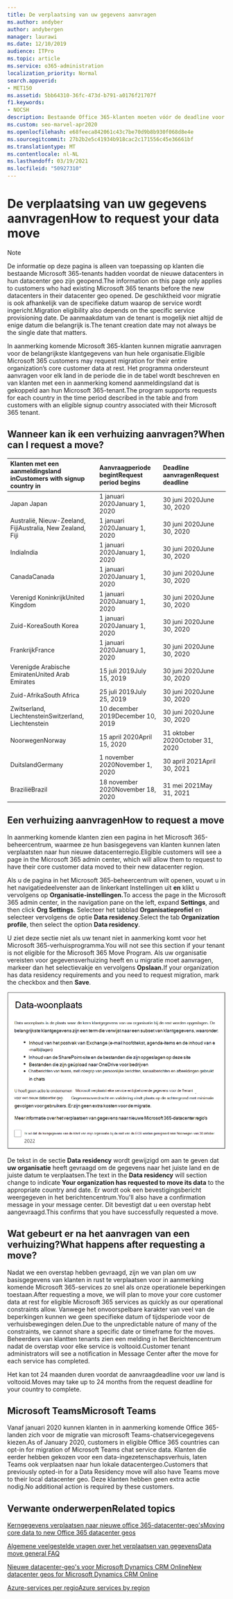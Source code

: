 ```yaml
---
title: De verplaatsing van uw gegevens aanvragen
ms.author: andyber
author: andybergen
manager: laurawi
ms.date: 12/10/2019
audience: ITPro
ms.topic: article
ms.service: o365-administration
localization_priority: Normal
search.appverid:
- MET150
ms.assetid: 5bb64310-36fc-473d-b791-a0176f21707f
f1.keywords:
- NOCSH
description: Bestaande Office 365-klanten moeten vóór de deadline voor hun land een aanvraag indienen om hun Microsoft 365-servicesgegevens te laten verplaatsten naar hun nieuwe geografische locatie.
ms.custom: seo-marvel-apr2020
ms.openlocfilehash: e68feeca842061c43c7be70d9b8b930f068d8e4e
ms.sourcegitcommit: 27b2b2e5c41934b918cac2c171556c45e36661bf
ms.translationtype: MT
ms.contentlocale: nl-NL
ms.lasthandoff: 03/19/2021
ms.locfileid: "50927310"
---
```

# <a name="how-to-request-your-data-move"></a><span data-ttu-id="fd7e8-103">De verplaatsing van uw gegevens aanvragen</span><span class="sxs-lookup"><span data-stu-id="fd7e8-103">How to request your data move</span></span>

> [!NOTE]
> <span data-ttu-id="fd7e8-104">De informatie op deze pagina is alleen van toepassing op klanten die bestaande Microsoft 365-tenants hadden voordat de nieuwe datacenters in hun datacenter geo zijn geopend.</span><span class="sxs-lookup"><span data-stu-id="fd7e8-104">The information on this page only applies to customers who had existing Microsoft 365 tenants before the new datacenters in their datacenter geo opened.</span></span> <span data-ttu-id="fd7e8-105">De geschiktheid voor migratie is ook afhankelijk van de specifieke datum waarop de service wordt ingericht.</span><span class="sxs-lookup"><span data-stu-id="fd7e8-105">Migration eligibility also depends on the specific service provisioning date.</span></span>  <span data-ttu-id="fd7e8-106">De aanmaakdatum van de tenant is mogelijk niet altijd de enige datum die belangrijk is.</span><span class="sxs-lookup"><span data-stu-id="fd7e8-106">The tenant creation date may not always be the single date that matters.</span></span>
  
<span data-ttu-id="fd7e8-107">In aanmerking komende Microsoft 365-klanten kunnen migratie aanvragen voor de belangrijkste klantgegevens van hun hele organisatie.</span><span class="sxs-lookup"><span data-stu-id="fd7e8-107">Eligible Microsoft 365 customers may request migration for their entire organization’s core customer data at rest.</span></span>  <span data-ttu-id="fd7e8-108">Het programma ondersteunt aanvragen voor elk land in de periode die in de tabel wordt beschreven en van klanten met een in aanmerking komend aanmeldingsland dat is gekoppeld aan hun Microsoft 365-tenant.</span><span class="sxs-lookup"><span data-stu-id="fd7e8-108">The program supports requests for each country in the time period described in the table and from customers with an eligible signup country associated with their Microsoft 365 tenant.</span></span>
  
## <a name="when-can-i-request-a-move"></a><span data-ttu-id="fd7e8-109">Wanneer kan ik een verhuizing aanvragen?</span><span class="sxs-lookup"><span data-stu-id="fd7e8-109">When can I request a move?</span></span>

| <span data-ttu-id="fd7e8-110">Klanten met een aanmeldingsland in</span><span class="sxs-lookup"><span data-stu-id="fd7e8-110">Customers with signup country in</span></span> | <span data-ttu-id="fd7e8-111">Aanvraagperiode begint</span><span class="sxs-lookup"><span data-stu-id="fd7e8-111">Request period begins</span></span> | <span data-ttu-id="fd7e8-112">Deadline aanvragen</span><span class="sxs-lookup"><span data-stu-id="fd7e8-112">Request deadline</span></span> |
|:-----|:-----|:-----|
|<span data-ttu-id="fd7e8-113">Japan </span><span class="sxs-lookup"><span data-stu-id="fd7e8-113">Japan</span></span>  <br/> |<span data-ttu-id="fd7e8-114">1 januari 2020</span><span class="sxs-lookup"><span data-stu-id="fd7e8-114">January 1, 2020</span></span>  <br/> |<span data-ttu-id="fd7e8-115">30 juni 2020</span><span class="sxs-lookup"><span data-stu-id="fd7e8-115">June 30, 2020</span></span>  <br/> |
|<span data-ttu-id="fd7e8-116">Australië, Nieuw-Zeeland, Fiji</span><span class="sxs-lookup"><span data-stu-id="fd7e8-116">Australia, New Zealand, Fiji</span></span>  <br/> |<span data-ttu-id="fd7e8-117">1 januari 2020</span><span class="sxs-lookup"><span data-stu-id="fd7e8-117">January 1, 2020</span></span>  <br/> |<span data-ttu-id="fd7e8-118">30 juni 2020</span><span class="sxs-lookup"><span data-stu-id="fd7e8-118">June 30, 2020</span></span>  <br/> |
|<span data-ttu-id="fd7e8-119">India</span><span class="sxs-lookup"><span data-stu-id="fd7e8-119">India</span></span>  <br/> |<span data-ttu-id="fd7e8-120">1 januari 2020</span><span class="sxs-lookup"><span data-stu-id="fd7e8-120">January 1, 2020</span></span>  <br/> |<span data-ttu-id="fd7e8-121">30 juni 2020</span><span class="sxs-lookup"><span data-stu-id="fd7e8-121">June 30, 2020</span></span>  <br/> |
|<span data-ttu-id="fd7e8-122">Canada</span><span class="sxs-lookup"><span data-stu-id="fd7e8-122">Canada</span></span>  <br/> |<span data-ttu-id="fd7e8-123">1 januari 2020</span><span class="sxs-lookup"><span data-stu-id="fd7e8-123">January 1, 2020</span></span>  <br/> |<span data-ttu-id="fd7e8-124">30 juni 2020</span><span class="sxs-lookup"><span data-stu-id="fd7e8-124">June 30, 2020</span></span>  <br/> |
|<span data-ttu-id="fd7e8-125">Verenigd Koninkrijk</span><span class="sxs-lookup"><span data-stu-id="fd7e8-125">United Kingdom</span></span>  <br/> |<span data-ttu-id="fd7e8-126">1 januari 2020</span><span class="sxs-lookup"><span data-stu-id="fd7e8-126">January 1, 2020</span></span>  <br/> |<span data-ttu-id="fd7e8-127">30 juni 2020</span><span class="sxs-lookup"><span data-stu-id="fd7e8-127">June 30, 2020</span></span>  <br/> |
|<span data-ttu-id="fd7e8-128">Zuid-Korea</span><span class="sxs-lookup"><span data-stu-id="fd7e8-128">South Korea</span></span>  <br/> |<span data-ttu-id="fd7e8-129">1 januari 2020</span><span class="sxs-lookup"><span data-stu-id="fd7e8-129">January 1, 2020</span></span>  <br/> |<span data-ttu-id="fd7e8-130">30 juni 2020</span><span class="sxs-lookup"><span data-stu-id="fd7e8-130">June 30, 2020</span></span>  <br/> |
|<span data-ttu-id="fd7e8-131">Frankrijk</span><span class="sxs-lookup"><span data-stu-id="fd7e8-131">France</span></span>  <br/> |<span data-ttu-id="fd7e8-132">1 januari 2020</span><span class="sxs-lookup"><span data-stu-id="fd7e8-132">January 1, 2020</span></span>  <br/> |<span data-ttu-id="fd7e8-133">30 juni 2020</span><span class="sxs-lookup"><span data-stu-id="fd7e8-133">June 30, 2020</span></span>  <br/> |
|<span data-ttu-id="fd7e8-134">Verenigde Arabische Emiraten</span><span class="sxs-lookup"><span data-stu-id="fd7e8-134">United Arab Emirates</span></span>  <br/> |<span data-ttu-id="fd7e8-135">15 juli 2019</span><span class="sxs-lookup"><span data-stu-id="fd7e8-135">July 15, 2019</span></span>  <br/> |<span data-ttu-id="fd7e8-136">30 juni 2020</span><span class="sxs-lookup"><span data-stu-id="fd7e8-136">June 30, 2020</span></span>  <br/> |
|<span data-ttu-id="fd7e8-137">Zuid-Afrika</span><span class="sxs-lookup"><span data-stu-id="fd7e8-137">South Africa</span></span>  <br/> |<span data-ttu-id="fd7e8-138">25 juli 2019</span><span class="sxs-lookup"><span data-stu-id="fd7e8-138">July 25, 2019</span></span>  <br/> |<span data-ttu-id="fd7e8-139">30 juni 2020</span><span class="sxs-lookup"><span data-stu-id="fd7e8-139">June 30, 2020</span></span>  <br/> |
|<span data-ttu-id="fd7e8-140">Zwitserland, Liechtenstein</span><span class="sxs-lookup"><span data-stu-id="fd7e8-140">Switzerland, Liechtenstein</span></span>  <br/> |<span data-ttu-id="fd7e8-141">10 december 2019</span><span class="sxs-lookup"><span data-stu-id="fd7e8-141">December 10, 2019</span></span>  <br/> |<span data-ttu-id="fd7e8-142">30 juni 2020</span><span class="sxs-lookup"><span data-stu-id="fd7e8-142">June 30, 2020</span></span>  <br/> |
|<span data-ttu-id="fd7e8-143">Noorwegen</span><span class="sxs-lookup"><span data-stu-id="fd7e8-143">Norway</span></span>  <br/> |<span data-ttu-id="fd7e8-144">15 april 2020</span><span class="sxs-lookup"><span data-stu-id="fd7e8-144">April 15, 2020</span></span>  <br/> |<span data-ttu-id="fd7e8-145">31 oktober 2020</span><span class="sxs-lookup"><span data-stu-id="fd7e8-145">October 31, 2020</span></span>  <br/> |
|<span data-ttu-id="fd7e8-146">Duitsland</span><span class="sxs-lookup"><span data-stu-id="fd7e8-146">Germany</span></span>  <br/> |<span data-ttu-id="fd7e8-147">1 november 2020</span><span class="sxs-lookup"><span data-stu-id="fd7e8-147">November 1, 2020</span></span>  <br/> |<span data-ttu-id="fd7e8-148">30 april 2021</span><span class="sxs-lookup"><span data-stu-id="fd7e8-148">April 30, 2021</span></span>  <br/> |
|<span data-ttu-id="fd7e8-149">Brazilië</span><span class="sxs-lookup"><span data-stu-id="fd7e8-149">Brazil</span></span>  <br/> |<span data-ttu-id="fd7e8-150">18 november 2020</span><span class="sxs-lookup"><span data-stu-id="fd7e8-150">November 18, 2020</span></span>  <br/> |<span data-ttu-id="fd7e8-151">31 mei 2021</span><span class="sxs-lookup"><span data-stu-id="fd7e8-151">May 31, 2021</span></span>  <br/> |

## <a name="how-to-request-a-move"></a><span data-ttu-id="fd7e8-152">Een verhuizing aanvragen</span><span class="sxs-lookup"><span data-stu-id="fd7e8-152">How to request a move</span></span>

<span data-ttu-id="fd7e8-153">In aanmerking komende klanten zien een pagina in het Microsoft 365-beheercentrum, waarmee ze hun basisgegevens van klanten kunnen laten verplaatsten naar hun nieuwe datacenterregio.</span><span class="sxs-lookup"><span data-stu-id="fd7e8-153">Eligible customers will see a page in the Microsoft 365 admin center, which will allow them to request to have their core customer data moved to their new datacenter region.</span></span>  
  
<span data-ttu-id="fd7e8-154">Als u de pagina in het Microsoft 365-beheercentrum wilt openen, vouwt u in het navigatiedeelvenster aan de linkerkant Instellingen uit **en** klikt u vervolgens op **Organisatie-instellingen.**</span><span class="sxs-lookup"><span data-stu-id="fd7e8-154">To access the page in the Microsoft 365 admin center, in the navigation pane on the left, expand **Settings**, and then click **Org Settings**.</span></span>
<span data-ttu-id="fd7e8-155">Selecteer het tabblad **Organisatieprofiel** en selecteer vervolgens de optie **Data residency**.</span><span class="sxs-lookup"><span data-stu-id="fd7e8-155">Select the tab **Organization profile**, then select the option **Data residency**.</span></span>
  
<span data-ttu-id="fd7e8-156">U ziet deze sectie niet als uw tenant niet in aanmerking komt voor het Microsoft 365-verhuisprogramma.</span><span class="sxs-lookup"><span data-stu-id="fd7e8-156">You will not see this section if your tenant is not eligible for the Microsoft 365 Move Program.</span></span>  <span data-ttu-id="fd7e8-157">Als uw organisatie vereisten voor gegevensverhuizing heeft en u migratie moet aanvragen, markeer dan het selectievakje en vervolgens **Opslaan.**</span><span class="sxs-lookup"><span data-stu-id="fd7e8-157">If your organization has data residency requirements and you need to request migration, mark the checkbox and then **Save**.</span></span>
  
![Actiescherm datacenteropt-in](../media/dataresidencyflyoutae.jpg)
  
<span data-ttu-id="fd7e8-159">De tekst in de sectie **Data residency** wordt gewijzigd om aan te geven dat **uw organisatie** heeft gevraagd om de gegevens naar het juiste land en de juiste datum te verplaatsen.</span><span class="sxs-lookup"><span data-stu-id="fd7e8-159">The text in the **Data residency** will section change to indicate **Your organization has requested to move its data** to the appropriate country and date.</span></span> <span data-ttu-id="fd7e8-160">Er wordt ook een bevestigingsbericht weergegeven in het berichtencentrum.</span><span class="sxs-lookup"><span data-stu-id="fd7e8-160">You'll also have a confirmation message in your message center.</span></span> <span data-ttu-id="fd7e8-161">Dit bevestigt dat u een overstap hebt aangevraagd.</span><span class="sxs-lookup"><span data-stu-id="fd7e8-161">This confirms that you have successfully requested a move.</span></span> 
  
## <a name="what-happens-after-requesting-a-move"></a><span data-ttu-id="fd7e8-162">Wat gebeurt er na het aanvragen van een verhuizing?</span><span class="sxs-lookup"><span data-stu-id="fd7e8-162">What happens after requesting a move?</span></span>

<span data-ttu-id="fd7e8-163">Nadat we een overstap hebben gevraagd, zijn we van plan om uw basisgegevens van klanten in rust te verplaatsen voor in aanmerking komende Microsoft 365-services zo snel als onze operationele beperkingen toestaan.</span><span class="sxs-lookup"><span data-stu-id="fd7e8-163">After requesting a move, we will plan to move your core customer data at rest for eligible Microsoft 365 services as quickly as our operational constraints allow.</span></span> <span data-ttu-id="fd7e8-164">Vanwege het onvoorspelbare karakter van veel van de beperkingen kunnen we geen specifieke datum of tijdsperiode voor de verhuisbewegingen delen.</span><span class="sxs-lookup"><span data-stu-id="fd7e8-164">Due to the unpredictable nature of many of the constraints, we cannot share a specific date or timeframe for the moves.</span></span> <span data-ttu-id="fd7e8-165">Beheerders van klantten tenants zien een melding in het Berichtencentrum nadat de overstap voor elke service is voltooid.</span><span class="sxs-lookup"><span data-stu-id="fd7e8-165">Customer tenant administrators will see a notification in Message Center after the move for each service has completed.</span></span>
  
<span data-ttu-id="fd7e8-166">Het kan tot 24 maanden duren voordat de aanvraagdeadline voor uw land is voltooid.</span><span class="sxs-lookup"><span data-stu-id="fd7e8-166">Moves may take up to 24 months from the request deadline for your country to complete.</span></span>
  
## <a name="microsoft-teams"></a><span data-ttu-id="fd7e8-167">Microsoft Teams</span><span class="sxs-lookup"><span data-stu-id="fd7e8-167">Microsoft Teams</span></span>

<span data-ttu-id="fd7e8-168">Vanaf januari 2020 kunnen klanten in in aanmerking komende Office 365-landen zich voor de migratie van microsoft Teams-chatservicegegevens kiezen.</span><span class="sxs-lookup"><span data-stu-id="fd7e8-168">As of January 2020, customers in eligible Office 365 countries can opt-in for migration of Microsoft Teams chat service data.</span></span>  <span data-ttu-id="fd7e8-169">Klanten die eerder hebben gekozen voor een data-ingezetenschapsverhuis, laten Teams ook verplaatsen naar hun lokale datacentergeo.</span><span class="sxs-lookup"><span data-stu-id="fd7e8-169">Customers that previously opted-in for a Data Residency move will also have Teams move to their local datacenter geo.</span></span>  <span data-ttu-id="fd7e8-170">Deze klanten hebben geen extra actie nodig.</span><span class="sxs-lookup"><span data-stu-id="fd7e8-170">No additional action is required by these customers.</span></span>

## <a name="related-topics"></a><span data-ttu-id="fd7e8-171">Verwante onderwerpen</span><span class="sxs-lookup"><span data-stu-id="fd7e8-171">Related topics</span></span>

[<span data-ttu-id="fd7e8-172">Kerngegevens verplaatsen naar nieuwe office 365-datacenter-geo's</span><span class="sxs-lookup"><span data-stu-id="fd7e8-172">Moving core data to new Office 365 datacenter geos</span></span>](moving-data-to-new-datacenter-geos.md)

[<span data-ttu-id="fd7e8-173">Algemene veelgestelde vragen over het verplaatsen van gegevens</span><span class="sxs-lookup"><span data-stu-id="fd7e8-173">Data move general FAQ</span></span>](data-move-faq.md)

[<span data-ttu-id="fd7e8-174">Nieuwe datacenter-geo's voor Microsoft Dynamics CRM Online</span><span class="sxs-lookup"><span data-stu-id="fd7e8-174">New datacenter geos for Microsoft Dynamics CRM Online</span></span>](/power-platform/admin/new-datacenter-regions)
  
[<span data-ttu-id="fd7e8-175">Azure-services per regio</span><span class="sxs-lookup"><span data-stu-id="fd7e8-175">Azure services by region</span></span>](https://azure.microsoft.com/regions/)
